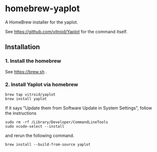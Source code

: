 # homebrew-yaplot

A HomeBrew installer for the yaplot.

See https://github.com/vitroid/Yaplot for the command itself.

## Installation

### 1. Install the homebrew

See https://brew.sh .

### 2. Install Yaplot via homebrew

```shell
brew tap vitroid/yaplot
brew install yaplot
```

If it says "Update them from Software Update in System Settings", follow the instructions

```shell
sudo rm -rf /Library/Developer/CommandLineTools
sudo xcode-select --install
```

and rerun the following command.

```shell
brew install --build-from-source yaplot
```
